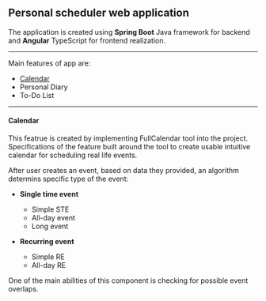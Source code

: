 ## Personal scheduler web application

The application is created using **Spring Boot** Java framework for backend and **Angular** TypeScript for frontend realization.

---

Main features of app are: 
* [Calendar](#calendar)
* Personal Diary
* To-Do List

---

#### Calendar

This featrue is created by implementing FullCalendar tool into the project. Specifications of the feature built around the tool to create usable intuitive calendar for scheduling real life events.

After user creates an event, based on data they provided, an algorithm determins specific type of the event:
*  **Single time event**
    * Simple STE
    * All-day event
    * Long event
    
*  **Recurring event**
    * Simple RE
    * All-day RE

One of the main abilities of this component is checking for possible event overlaps.
